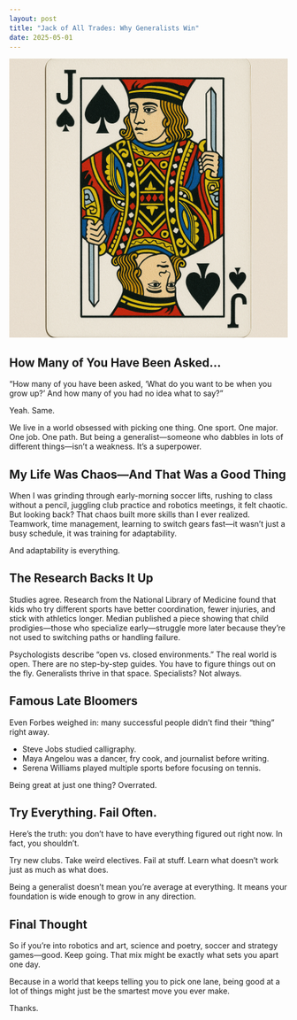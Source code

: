 ```yaml
---
layout: post
title: "Jack of All Trades: Why Generalists Win"
date: 2025-05-01
---
```


![Public Speaking](/assets/images/speech.png)


## How Many of You Have Been Asked...

“How many of you have been asked, ‘What do you want to be when you grow up?’ And how many of you had no idea what to say?”

Yeah. Same.

We live in a world obsessed with picking one thing. One sport. One major. One job. One path. But being a generalist—someone who dabbles in lots of different things—isn’t a weakness. It’s a superpower.

## My Life Was Chaos—And That Was a Good Thing

When I was grinding through early-morning soccer lifts, rushing to class without a pencil, juggling club practice and robotics meetings, it felt chaotic. But looking back? That chaos built more skills than I ever realized. Teamwork, time management, learning to switch gears fast—it wasn’t just a busy schedule, it was training for adaptability.

And adaptability is everything.

## The Research Backs It Up

Studies agree. Research from the National Library of Medicine found that kids who try different sports have better coordination, fewer injuries, and stick with athletics longer. Median published a piece showing that child prodigies—those who specialize early—struggle more later because they’re not used to switching paths or handling failure.

Psychologists describe “open vs. closed environments.” The real world is open. There are no step-by-step guides. You have to figure things out on the fly. Generalists thrive in that space. Specialists? Not always.

## Famous Late Bloomers

Even Forbes weighed in: many successful people didn’t find their “thing” right away.

- Steve Jobs studied calligraphy.
- Maya Angelou was a dancer, fry cook, and journalist before writing.
- Serena Williams played multiple sports before focusing on tennis.

Being great at just one thing? Overrated.

## Try Everything. Fail Often.

Here’s the truth: you don’t have to have everything figured out right now. In fact, you shouldn’t.

Try new clubs. Take weird electives. Fail at stuff. Learn what doesn’t work just as much as what does.

Being a generalist doesn’t mean you’re average at everything. It means your foundation is wide enough to grow in any direction.

## Final Thought

So if you’re into robotics and art, science and poetry, soccer and strategy games—good. Keep going. That mix might be exactly what sets you apart one day.

Because in a world that keeps telling you to pick one lane, being good at a lot of things might just be the smartest move you ever make.

Thanks.

